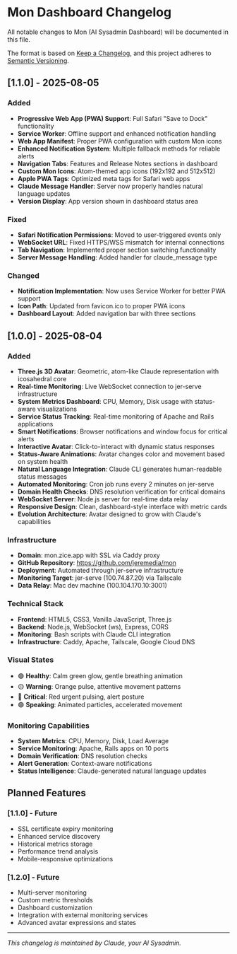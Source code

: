 # Mon Dashboard Changelog

All notable changes to Mon (AI Sysadmin Dashboard) will be documented in this file.

The format is based on [Keep a Changelog](https://keepachangelog.com/en/1.0.0/),
and this project adheres to [Semantic Versioning](https://semver.org/spec/v2.0.0.html).

## [1.1.0] - 2025-08-05

### Added
- **Progressive Web App (PWA) Support**: Full Safari "Save to Dock" functionality
- **Service Worker**: Offline support and enhanced notification handling
- **Web App Manifest**: Proper PWA configuration with custom Mon icons
- **Enhanced Notification System**: Multiple fallback methods for reliable alerts
- **Navigation Tabs**: Features and Release Notes sections in dashboard
- **Custom Mon Icons**: Atom-themed app icons (192x192 and 512x512)
- **Apple PWA Tags**: Optimized meta tags for Safari web apps
- **Claude Message Handler**: Server now properly handles natural language updates
- **Version Display**: App version shown in dashboard status area

### Fixed
- **Safari Notification Permissions**: Moved to user-triggered events only
- **WebSocket URL**: Fixed HTTPS/WSS mismatch for internal connections
- **Tab Navigation**: Implemented proper section switching functionality
- **Server Message Handling**: Added handler for claude_message type

### Changed
- **Notification Implementation**: Now uses Service Worker for better PWA support
- **Icon Path**: Updated from favicon.ico to proper PWA icons
- **Dashboard Layout**: Added navigation bar with three sections

## [1.0.0] - 2025-08-04

### Added
- **Three.js 3D Avatar**: Geometric, atom-like Claude representation with icosahedral core
- **Real-time Monitoring**: Live WebSocket connection to jer-serve infrastructure
- **System Metrics Dashboard**: CPU, Memory, Disk usage with status-aware visualizations
- **Service Status Tracking**: Real-time monitoring of Apache and Rails applications
- **Smart Notifications**: Browser notifications and window focus for critical alerts
- **Interactive Avatar**: Click-to-interact with dynamic status responses
- **Status-Aware Animations**: Avatar changes color and movement based on system health
- **Natural Language Integration**: Claude CLI generates human-readable status messages
- **Automated Monitoring**: Cron job runs every 2 minutes on jer-serve
- **Domain Health Checks**: DNS resolution verification for critical domains
- **WebSocket Server**: Node.js server for real-time data relay
- **Responsive Design**: Clean, dashboard-style interface with metric cards
- **Evolution Architecture**: Avatar designed to grow with Claude's capabilities

### Infrastructure
- **Domain**: mon.zice.app with SSL via Caddy proxy
- **GitHub Repository**: https://github.com/jeremedia/mon
- **Deployment**: Automated through jer-serve infrastructure
- **Monitoring Target**: jer-serve (100.74.87.20) via Tailscale
- **Data Relay**: Mac dev machine (100.104.170.10:3001)

### Technical Stack
- **Frontend**: HTML5, CSS3, Vanilla JavaScript, Three.js
- **Backend**: Node.js, WebSocket (ws), Express, CORS
- **Monitoring**: Bash scripts with Claude CLI integration
- **Infrastructure**: Caddy, Apache, Tailscale, Google Cloud DNS

### Visual States
- 🟢 **Healthy**: Calm green glow, gentle breathing animation
- 🟡 **Warning**: Orange pulse, attentive movement patterns  
- 🔴 **Critical**: Red urgent pulsing, alert posture
- 🟣 **Speaking**: Animated particles, accelerated movement

### Monitoring Capabilities
- **System Metrics**: CPU, Memory, Disk, Load Average
- **Service Monitoring**: Apache, Rails apps on 10 ports
- **Domain Verification**: DNS resolution checks
- **Alert Generation**: Context-aware notifications
- **Status Intelligence**: Claude-generated natural language updates

## Planned Features

### [1.1.0] - Future
- SSL certificate expiry monitoring
- Enhanced service discovery
- Historical metrics storage
- Performance trend analysis
- Mobile-responsive optimizations

### [1.2.0] - Future  
- Multi-server monitoring
- Custom metric thresholds
- Dashboard customization
- Integration with external monitoring services
- Advanced avatar expressions and states

---

*This changelog is maintained by Claude, your AI Sysadmin.*